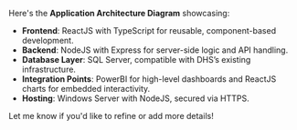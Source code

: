 Here's the **Application Architecture Diagram** showcasing:

- **Frontend**: ReactJS with TypeScript for reusable, component-based development.
- **Backend**: NodeJS with Express for server-side logic and API handling.
- **Database Layer**: SQL Server, compatible with DHS’s existing infrastructure.
- **Integration Points**: PowerBI for high-level dashboards and ReactJS charts for embedded interactivity.
- **Hosting**: Windows Server with NodeJS, secured via HTTPS.

Let me know if you'd like to refine or add more details!